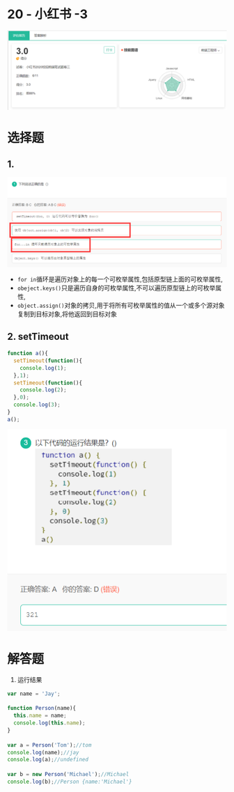 # 20 - 小红书 -3 

![image-20201019104352210](img/image-20201019104352210.png)

# 选择题

## 1.

![image-20201019104422827](img/image-20201019104422827.png)

* `for in`循环是遍历对象上的每一个可枚举属性,包括原型链上面的可枚举属性,
* `obeject.keys()`只是遍历自身的可枚举属性,不可以遍历原型链上的可枚举属性,
* `object.assign()`对象的拷贝,用于将所有可枚举属性的值从一个或多个源对象复制到目标对象,将他返回到目标对象

## 2. setTimeout

```js
function a(){
  setTimeout(function(){
    console.log(1);
  },1);
  setTimeout(function(){
    console.log(2);
  },0);
  console.log(3);
}
a();
```

![image-20201019105344987](img/image-20201019105344987.png)

# 解答题

1. 运行结果

```js
var name = 'Jay';

function Person(name){
  this.name = name;
  console.log(this.name);
}

var a = Person('Tom');//tom
console.log(name);//jay
console.log(a);//undefined

var b = new Person('Michael');//Michael
console.log(b);//Person {name:'Michael'}
```